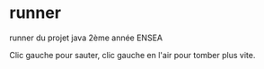 # runner
runner du projet java 2ème année ENSEA

Clic gauche pour sauter, clic gauche en l'air pour tomber plus vite.
